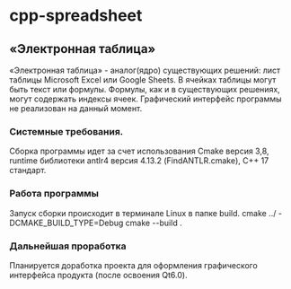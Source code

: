 # cpp-spreadsheet
## «Электронная таблица»

«Электронная таблица» - аналог(ядро) существующих решений: лист таблицы Microsoft Excel или Google Sheets. В ячейках таблицы могут быть текст или формулы. Формулы, как и в существующих решениях, могут содержать индексы ячеек. Графический интерфейс программы не реализован на данный момент. 

### Системные требования.

Сборка программы идет за счет использования Cmake версия 3,8, runtime библиотеки antlr4 версия 4.13.2 (FindANTLR.cmake), C++ 17 стандарт. 

### Работа программы

Запуск сборки происходит в терминале Linux в папке build.
cmake ../ -DCMAKE_BUILD_TYPE=Debug
cmake --build .

### Дальнейшая проработка

Планируется доработка проекта для оформления графического интерфейса продукта (после освоения Qt6.0).
